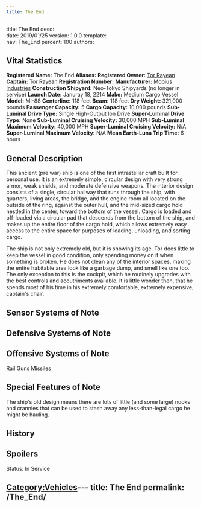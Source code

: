 ```yaml
---
title: The End
---
```


title:		The End
desc:		
date:		2019/01/25
version:	1.0.0
template:	
nav:		The_End
percent:	100
authors:	
## Vital Statistics

**Registered Name:** The End
**Aliases:**
**Registered Owner:** [Tor Rayean](Tor_Rayean "wikilink")
**Captain:** [Tor Rayean](Tor_Rayean "wikilink")
**Registration Number:**
**Manufacturer:** [Mobius Industries](Mobius_Industries "wikilink")
**Construction Shipyard:** Neo-Tokyo Shipyards (no longer in service)
**Launch Date:** Januray 18, 2214
**Make:** Medium Cargo Vessel
**Model:** MI-88
**Centerline:** 118 feet
**Beam:** 118 feet
**Dry Weight:** 321,000 pounds
**Passenger Capacity:** 5
**Cargo Capacity:** 10,000 pounds
**Sub-Luminal Drive Type:** Single High-Output Ion Drive
**Super-Luminal Drive Type:** None
**Sub-Luminal Cruising Velocity:** 30,000 MPH
**Sub-Luminal Maximum Velocity:** 40,000 MPH
**Super-Luminal Cruising Velocity:** N/A
**Super-Luminal Maximum Velocity:** N/A
**Mean Earth-Luna Trip Time:** 6 hours

## General Description

This ancient (pre war) ship is one of the first intrastellar craft built
for personal use. It is an extremely simple, circular design with very
strong armor, weak shields, and moderate defensive weapons. The interior
design consists of a single, circular hallway that runs through the
ship, with quarters, living areas, the bridge, and the engine room all
located on the outside of the ring, against the outer hull, and the
mid-sized cargo hold nestled in the center, toward the bottom of the
vessel. Cargo is loaded and off-loaded via a circular pad that descends
from the bottom of the ship, and makes up the entire floor of the cargo
hold, which allows extremely easy access to the entire space for
purposes of loading, unloading, and sorting cargo.

The ship is not only extremely old, but it is showing its age. Tor does
little to keep the vessel in good condition, only spending money on it
when something is broken. He does not clean any of the interior spaces,
making the entire habitable area look like a garbage dump, and smell
like one too. The only exception to this is the cockpit, which he
routinely upgrades with the best controls and acoutriments available. It
is little wonder then, that he spends most of his time in his extremely
comfortable, extremely expensive, captain's chair.

## Sensor Systems of Note

## Defensive Systems of Note

## Offensive Systems of Note

Rail Guns Missiles

## Special Features of Note

The ship's old design means there are lots of little (and some large)
nooks and crannies that can be used to stash away any less-than-legal
cargo he might be hauling.

## History

## Spoilers

<spoiler text="Status">Status: In Service</spoiler>

[Category:Vehicles](Category:Vehicles "wikilink")---
title: The End
permalink: /The_End/
---

